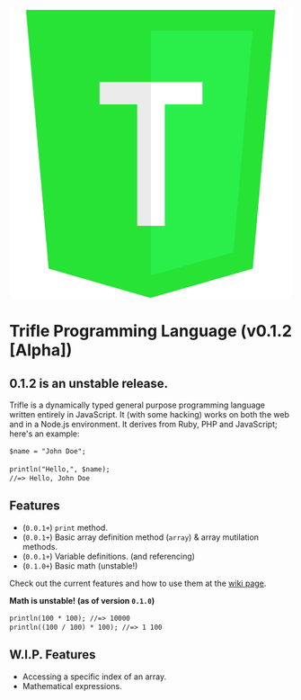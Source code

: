 <p align="center">
  <img width="512" height="512" src="assets/badge.png">
</p>

# Trifle Programming Language (v0.1.2 [Alpha])
## 0.1.2 is an unstable release.
Trifle is a dynamically typed general purpose programming language written entirely in JavaScript.  It (with some hacking) works on both the web and in a Node.js environment.  It derives from Ruby, PHP and JavaScript; here's an example:
```
$name = "John Doe";

println("Hello,", $name);
//=> Hello, John Doe
```

## Features
- (`0.0.1+`) `print` method.
- (`0.0.1+`) Basic array definition method (`array`) & array mutilation methods.
- (`0.0.1+`) Variable definitions. (and referencing)
- (`0.1.0+`) Basic math (unstable!)

Check out the current features and how to use them at the [wiki page](https://github.com/zackenstien/trifle-lang/wiki).

**Math is unstable!  (as of version `0.1.0`)**
```
println(100 * 100); //=> 10000
println((100 / 100) * 100); //=> 1 100
```

## W.I.P. Features
- Accessing a specific index of an array.
- Mathematical expressions.